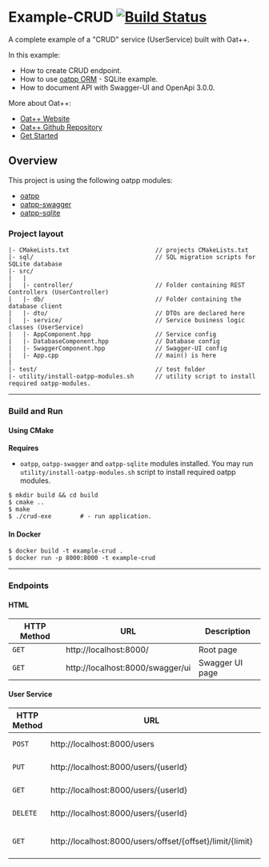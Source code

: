 # Example-CRUD [![Build Status](https://dev.azure.com/lganzzzo/lganzzzo/_apis/build/status/oatpp.example-crud?branchName=master)](https://dev.azure.com/lganzzzo/lganzzzo/_build?definitionId=9?branchName=master)

A complete example of a "CRUD" service (UserService) built with Oat++.

In this example:

- How to create CRUD endpoint.
- How to use [oatpp ORM](https://oatpp.io/docs/components/orm/#high-level-overview) - SQLite example.
- How to document API with Swagger-UI and OpenApi 3.0.0.

More about Oat++:

- [Oat++ Website](https://oatpp.io/)
- [Oat++ Github Repository](https://github.com/oatpp/oatpp)
- [Get Started](https://oatpp.io/docs/start)

## Overview

This project is using the following oatpp modules:

- [oatpp](https://github.com/oatpp/oatpp) 
- [oatpp-swagger](https://github.com/oatpp/oatpp-swagger)
- [oatpp-sqlite](https://github.com/oatpp/oatpp-sqlite)

### Project layout

```
|- CMakeLists.txt                        // projects CMakeLists.txt
|- sql/                                  // SQL migration scripts for SQLite database
|- src/
|   |
|   |- controller/                       // Folder containing REST Controllers (UserController)
|   |- db/                               // Folder containing the database client
|   |- dto/                              // DTOs are declared here
|   |- service/                          // Service business logic classes (UserService)
|   |- AppComponent.hpp                  // Service config
|   |- DatabaseComponent.hpp             // Database config
|   |- SwaggerComponent.hpp              // Swagger-UI config
|   |- App.cpp                           // main() is here
|
|- test/                                 // test folder
|- utility/install-oatpp-modules.sh      // utility script to install required oatpp-modules.
```

---

### Build and Run

#### Using CMake

**Requires**

- `oatpp`, `oatpp-swagger` and `oatpp-sqlite` modules installed. You may run `utility/install-oatpp-modules.sh` 
script to install required oatpp modules.

```
$ mkdir build && cd build
$ cmake ..
$ make 
$ ./crud-exe        # - run application.
```

#### In Docker

```
$ docker build -t example-crud .
$ docker run -p 8000:8000 -t example-crud
```

---

### Endpoints 

#### HTML

|HTTP Method|URL|Description|
|---|---|---|
|`GET`|http://localhost:8000/ | Root page |
|`GET`|http://localhost:8000/swagger/ui | Swagger UI page |

#### User Service

|HTTP Method|URL|Description|
|---|---|---|
|`POST`|http://localhost:8000/users | Create new User |
|`PUT`|http://localhost:8000/users/{userId} | Update User by ID |
|`GET`|http://localhost:8000/users/{userId} | Get User by ID |
|`DELETE`|http://localhost:8000/users/{userId} | Delete User by ID |
|`GET`|http://localhost:8000/users/offset/{offset}/limit/{limit} | Get All Users with Paging |
